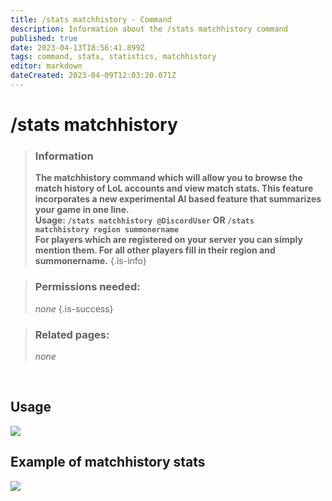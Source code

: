 ```yaml
---
title: /stats matchhistory - Command
description: Information about the /stats matchhistory command
published: true
date: 2023-04-13T18:56:41.899Z
tags: command, stats, statistics, matchhistory
editor: markdown
dateCreated: 2023-04-09T12:03:20.071Z
---
```


# /stats matchhistory

>### Information
>**The matchhistory command which will allow you to browse the match history of LoL accounts and view match stats. This feature incorporates a new experimental AI based feature that summarizes your game in one line.** <br>
>**Usage: `/stats matchhistory @DiscordUser` OR `/stats matchhistory region summonername`** <br>
**For players which are registered on your server you can simply mention them. For all other players fill in their region and summonername.**
>{.is-info}

>### Permissions needed:
> *none*
>{.is-success}

>### Related pages:
>*none*

<br>

## Usage

![](/new_stats_matchhistory.gif)
<br>

## Example of matchhistory stats

![](/new_stats_matchhistory_standard.png)